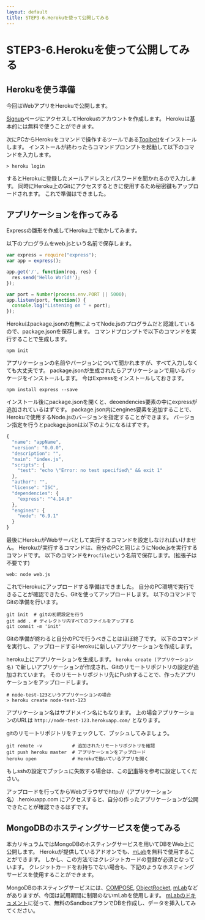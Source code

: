 ```yaml
---
layout: default
title: STEP3-6.Herokuを使って公開してみる
---
```

# STEP3-6.Herokuを使って公開してみる

## Herokuを使う準備
今回はWebアプリをHerokuで公開します。

[Signup](https://id.heroku.com/signup/www-home-top)ページにアクセスしてHerokuのアカウントを作成します。
Herokuは基本的には無料で使うことができます。

次にPCからHerokuをコマンドで操作するツールである[Toolbelt](https://toolbelt.heroku.com/)をインストールします。
インストールが終わったらコマンドプロンプトを起動して以下のコマンドを入力します。

```
> heroku login
```

するとHerokuに登録したメールアドレスとパスワードを聞かれるので入力します。
同時にHeroku上のGitにアクセスするときに使用するため秘密鍵もアップロードされます。
これで準備はできました。

## アプリケーションを作ってみる

Expressの雛形を作成してHeroku上で動かしてみます。

以下のプログラムをweb.jsという名前で保存します。

```js
var express = require("express");
var app = express();

app.get('/', function(req, res) {
  res.send('Hello World!');
});

var port = Number(process.env.PORT || 5000);
app.listen(port, function() {
  console.log("Listening on " + port);
});
```

Herokuはpackage.jsonの有無によってNode.jsのプログラムだと認識しているので、package.jsonを保存します。
コマンドプロンプトで以下のコマンドを実行することで生成します。

```
npm init
```
アプリケーションの名前やバージョンについて聞かれますが、すべて入力しなくても大丈夫です。
package.jsonが生成されたらアプリケーションで用いるパッケージをインストールします。
今はExpressをインストールしておきます。

```
npm install express --save
```
インストール後にpackage.jsonを開くと、deoendencies要素の中にexpressが追加されているはずです。
package.json内にengines要素を追加することで、Herokuで使用するNode.jsのバージョンを指定することができます。
バージョン指定を行うとpackage.jsonは以下のようになるはずです。

```js
{
  "name": "appName",
  "version": "0.0.0",
  "description": "",
  "main": "index.js",
  "scripts": {
    "test": "echo \"Error: no test specified\" && exit 1"
  },
  "author": "",
  "license": "ISC",
  "dependencies": {
    "express": "^4.14.0"
  },
  "engines": {
    "node": "6.9.1"
  }
}
```
最後にHerokuがWebサーバとして実行するコマンドを設定しなければいけません。
Herokuが実行するコマンドは、自分のPCと同じようにNode.jsを実行するコマンドです。
以下のコマンドを`Procfile`という名前で保存します。(拡張子は不要です)

```
web: node web.js
```

これでHerokuにアップロードする準備はできました。
自分のPC環境で実行できることが確認できたら、Gitを使ってアップロードします。
以下のコマンドでGitの準備を行います。

```
git init  # gitの初期設定を行う
git add . # ディレクトリ内すべてのファイルをアップする
git commit -m 'init'
```

Gitの準備が終わると自分のPCで行うべきことはほぼ終了です。
以下のコマンドを実行し、アップロードするHerokuに新しいアプリケーションを作成します。

heroku上にアプリケーションを生成します。
`heroku create (アプリケーション名)` で新しいアプリケーションが作成され、Gitのリモートリポジトリの設定が追加されています。
そのリモートリポジトリ先にPushすることで、作ったアプリケーションをアップロードします。

```
# node-test-123というアプリケーションの場合
> heroku create node-test-123
```
アプリケーション名はサブドメイン名にもなります。
上の場合アプリケーションのURLは `http://node-test-123.herokuapp.com/` となります。

gitのリモートリポジトリをチェックして、プッシュしてみましょう。

```
git remote -v           # 追加されたリモートリポジトリを確認
git push heroku master  # アプリケーションをアップロード
heroku open             # Herokuで動いているアプリを開く
```

もしsshの設定でプッシュに失敗する場合は、この[記事](http://sekai.hateblo.jp/entry/2013/09/08/071406)等を参考に設定してください。

アップロードを行ってからWebブラウザでhttp://（アプリケーション名）.herokuapp.com にアクセスすると、自分の作ったアプリケーションが公開できたことが確認できるはずです。

## MongoDBのホスティングサービスを使ってみる
本カリキュラムではMongoDBのホスティングサービスを用いてDBをWeb上に公開します。
Herokuが提供しているアドオンでも、[mLab](https://elements.heroku.com/addons/mongolab)を無料で使用することができます。
しかし、この方法ではクレジットカードの登録が必須となっています。
クレジットカードをお持ちでない場合も、下記のようなホスティングサービスを使用することができます。

MongoDBのホスティングサービスには、[COMPOSE](https://www.compose.com/), [ObjectRocket](http://objectrocket.com/), [mLab](https://mlab.com/)などがありますが、今回は試用期間に制限のないmLabを使用します。
[mLabのドキュメント](http://docs.mlab.com/)に従って、無料のSandboxプランでDBを作成し、データを挿入してみてください。

<!-- ## アドオンを使ってみる -->
<!-- クレカ登録しないと無料のアドオンすら使えない -->
<!-- ## MongoDBを使ってみる -->
<!-- Heroku addons:mongolab
npm install mongodb --save -->

<!-- ## アクセス解析してみたかった… -->
